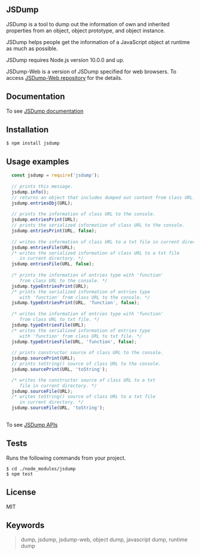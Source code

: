 ## JSDump

JSDump is a tool to dump out the information of own and inherited properties from an object, object prototype, and object instance.

JSDump helps people get the information of a JavaScript object at runtime as much as possible.

JSDump requires Node.js version 10.0.0 and up.

JSDump-Web is a version of JSDump specified for web browsers. To access [JSDump-Web repository](https://github.com/w3plan/jsdump-web "JSDump-Web") for the details.


## Documentation

To see [JSDump documentation](doc/document.md "JSDump documentation")


## Installation

  ` $ npm install jsdump `


## Usage examples

```javascript
  const jsdump = require('jsdump');
  
  // prints this message.
  jsdump.info();
  // returns an object that includes dumped out content from class URL.
  jsdump.entriesObj(URL);
  
  // prints the information of class URL to the console.
  jsdump.entriesPrint(URL);
  // prints the serialized information of class URL to the console.
  jsdump.entriesPrint(URL, false);
  
  // writes the information of class URL to a txt file in current directory.
  jsdump.entriesFile(URL);
  /* writes the serialized information of class URL to a txt file 
     in current directory. */
  jsdump.entriesFile(URL, false);
  
  /* prints the information of entries type with 'function' 
     from class URL to the console. */
  jsdump.typeEntriesPrint(URL);
  /* prints the serialized information of entries type 
     with 'function' from class URL to the console. */
  jsdump.typeEntriesPrint(URL, 'function', false);
  
  /* writes the information of entries type with 'function' 
     from class URL to txt file. */
  jsdump.typeEntriesFile(URL);
  /* writes the serialized information of entries type 
     with 'function' from class URL to txt file. */
  jsdump.typeEntriesFile(URL, 'function', false);
  
  // prints constructor source of class URL to the console.
  jsdump.sourcePrint(URL);
  // prints toString() source of class URL to the console.
  jsdump.sourcePrint(URL, 'toString');

  /* writes the constructor source of class URL to a txt 
     file in current directory. */
  jsdump.sourceFile(URL);
  /* writes toString() source of class URL to a txt file 
     in current directory. */
  jsdump.sourceFile(URL, 'toString');
  
```
To see [JSDump APIs](https://github.com/w3plan/jsdump/blob/master/doc/document.md#JSDump-APIs "JSDump APIs")


## Tests

Runs the following commands from your project.

` $ cd ./node_modules/jsdump ` <br>
` $ npm test `


## License

MIT


## Keywords

> dump, jsdump, jsdump-web, object dump, javascript dump, runtime dump

